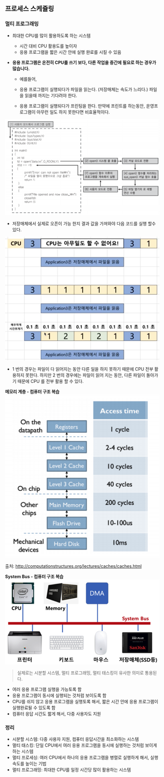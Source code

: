 ## 프로세스 스케쥴링

### 멀티 프로그래밍

- 최대한 CPU를 많이 활용하도록 하는 시스템
    - 시간 대비 CPU 활용도를 높이자
    - 응용 프로그램을 짧은 시간 안에 실행 완료를 시킬 수 있음

- **응용 프로그램은 온전히 CPU를 쓰기 보다, 다른 작업을 중간에 필요로 하는 경우가 많습니다.** 
    - 예를들어, 
    - 응용 프로그램이 실행되다가 파일을 읽는다. (저장매체는 속도가 느리다.) 파일을 읽을때 까지는 기다려야 한다.
        
    - 응용 프로그램이 실행되다가 프린팅을 한다. 
         만약에 프린트를 하는동안, 운영프로그램이 아무런 일도 하지 못한다면 비효율적이다.

<!--
~~~ c
/* Code example */
/* 1. 사용자 모드에서 프로그램을 실행 */
#include <unistd.h>
#include <sys/lypes.h>
#include <sys/stat.h>
#include <fcnti.h>

int main(){
    int fd;
    fd = open("data.txt" .O_RDONLY); 
    /* 저장매체에서 실제로 오픈이 가능 한지 결과 값을 가져와야 다음 코드를 실행 할수 있다. */
    /*  
        2. open() 시스템 콜 호출  >> 
        3. 커널모드로 변환 >> 
        4. open 함수를처히하는 sys_open() 커널 함수 호출 >>
        5. 파일 열기의 로 레벨 연산 수행 >>
        6. 사용자 모드로 전환 >>
        7. open() 함수 이후의 프로그램을 계속해서 실행 >>
    */
    
    if( id == -1 ){
        printf("Error: can not open file");
        /* 파일을 열지 못했으므로 그냥 종료 */
        return 1;
    }
    else
    {
        printf("File opened and now close_");
        close(fd);
        return ();
    }
}
~~~
-->

![operating systems](img/14-3.png)
* 저장매체에서 실제로 오픈이 가능 한지 결과 값을 가져와야 다음 코드를 실행 할수 있다.

![operating systems](img/14-1.png)
* 1 번의 경우는 파일이 다 읽어지는 동안 다른 일을 하지 못하기 때문에 CPU 전부 활용하지 못한다.
    하지만 2 번의 경우에는 파일이 읽어 지는 동안, 다른 파일이 돌아가기 때문에 CPU 를 전부 활용 할 수 있다.
     

**메모리 계층 ‑ 컴퓨터 구조 복습**
![operating systems](img/14-2.png)

출처: http://computationstructures.org/lectures/caches/caches.html

**System Bus ‑ 컴퓨터 구조 복습**
![operating systems](img/14-4.png)


> 실제로는 시분할 시스템, 멀티 프로그래밍, 멀티 태스킹이 유사한 의미로 통용된다.


* 여러 응용 프로그램 실행을 가능토록 함
* 응용 프로그램이 동시에 실행되는 것처럼 보이도록 함
* CPU를 쉬지 않고 응용 프로그램을 실행토록 해서, 짧은 시간 안에 응용 프로그램이 실행완료될 수 있도록 함
* 컴퓨터 응답 시간도 짧게 해서, 다중 사용자도 지원

### 정리
* 시분할 시스템: 다중 사용자 지원, 컴퓨터 응답시간을 최소화하는 시스템
* 멀티 태스킹: 단일 CPU에서 여러 응용 프로그램을 동시에 실행하는 것처럼 보이게 하는 시스템
* 멀티 프로세싱: 여러 CPU에서 하나의 응용 프로그램을 병렬로 실행하게 해서, 실행속도를 높이는 기법
* 멀티 프로그래밍: 최대한 CPU를 일정 시간당 많이 활용하는 시스템